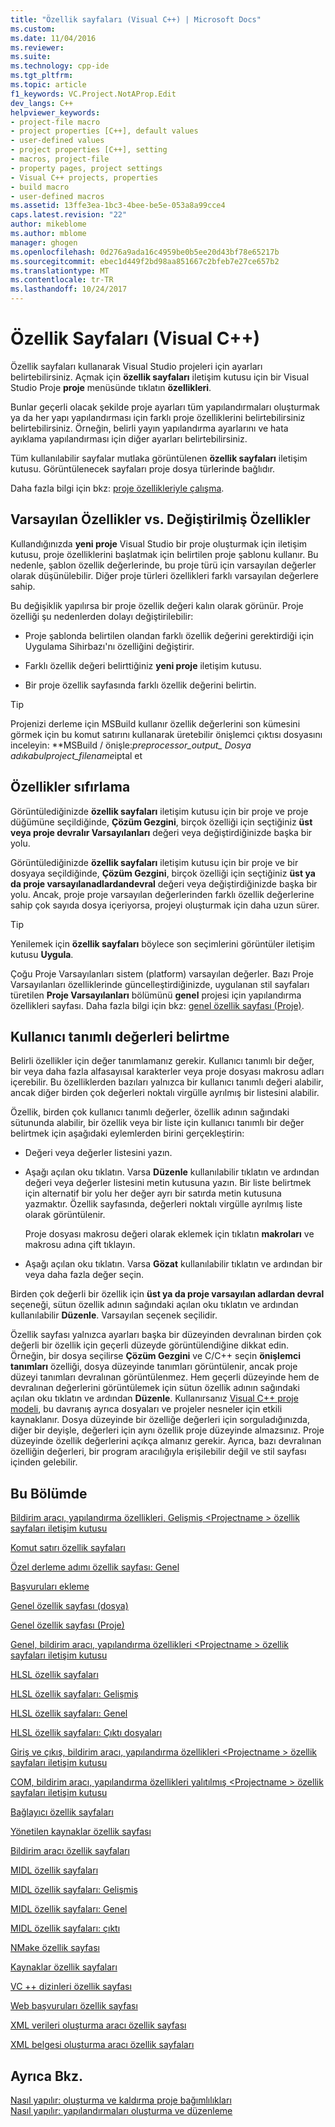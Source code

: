 ```yaml
---
title: "Özellik sayfaları (Visual C++) | Microsoft Docs"
ms.custom: 
ms.date: 11/04/2016
ms.reviewer: 
ms.suite: 
ms.technology: cpp-ide
ms.tgt_pltfrm: 
ms.topic: article
f1_keywords: VC.Project.NotAProp.Edit
dev_langs: C++
helpviewer_keywords:
- project-file macro
- project properties [C++], default values
- user-defined values
- project properties [C++], setting
- macros, project-file
- property pages, project settings
- Visual C++ projects, properties
- build macro
- user-defined macros
ms.assetid: 13ffe3ea-1bc3-4bee-be5e-053a8a99cce4
caps.latest.revision: "22"
author: mikeblome
ms.author: mblome
manager: ghogen
ms.openlocfilehash: 0d276a9ada16c4959be0b5ee20d43bf78e65217b
ms.sourcegitcommit: ebec1d449f2bd98aa851667c2bfeb7e27ce657b2
ms.translationtype: MT
ms.contentlocale: tr-TR
ms.lasthandoff: 10/24/2017
---
```

# <a name="property-pages-visual-c"></a>Özellik Sayfaları (Visual C++)
Özellik sayfaları kullanarak Visual Studio projeleri için ayarları belirtebilirsiniz. Açmak için **özellik sayfaları** iletişim kutusu için bir Visual Studio Proje **proje** menüsünde tıklatın **özellikleri**.  
  
 Bunlar geçerli olacak şekilde proje ayarları tüm yapılandırmaları oluşturmak ya da her yapı yapılandırması için farklı proje özelliklerini belirtebilirsiniz belirtebilirsiniz. Örneğin, belirli yayın yapılandırma ayarlarını ve hata ayıklama yapılandırması için diğer ayarları belirtebilirsiniz.  
  
 Tüm kullanılabilir sayfalar mutlaka görüntülenen **özellik sayfaları** iletişim kutusu. Görüntülenecek sayfaları proje dosya türlerinde bağlıdır.  
  
 Daha fazla bilgi için bkz: [proje özellikleriyle çalışma](../ide/working-with-project-properties.md).  
  
## <a name="default-properties-vs-modified-properties"></a>Varsayılan Özellikler vs. Değiştirilmiş Özellikler  
 Kullandığınızda **yeni proje** Visual Studio bir proje oluşturmak için iletişim kutusu, proje özelliklerini başlatmak için belirtilen proje şablonu kullanır. Bu nedenle, şablon özellik değerlerinde, bu proje türü için varsayılan değerler olarak düşünülebilir. Diğer proje türleri özellikleri farklı varsayılan değerlere sahip.  
  
 Bu değişiklik yapılırsa bir proje özellik değeri kalın olarak görünür. Proje özelliği şu nedenlerden dolayı değiştirilebilir:  
  
-   Proje şablonda belirtilen olandan farklı özellik değerini gerektirdiği için Uygulama Sihirbazı'nı özelliğini değiştirir.  
  
-   Farklı özellik değeri belirttiğiniz **yeni proje** iletişim kutusu.  
  
-   Bir proje özellik sayfasında farklı özellik değerini belirtin.  
  
> [!TIP]
>  Projenizi derleme için MSBuild kullanır özellik değerlerini son kümesini görmek için bu komut satırını kullanarak üretebilir önişlemci çıktısı dosyasını inceleyin: **MSBuild / önişle:***preprocessor_output_ Dosya adı*kabul*project_filename*iptal et  
  
## <a name="resetting-properties"></a>Özellikler sıfırlama  
 Görüntülediğinizde **özellik sayfaları** iletişim kutusu için bir proje ve proje düğümüne seçildiğinde, **Çözüm Gezgini**, birçok özelliği için seçtiğiniz **üst veya proje devralır Varsayılanları** değeri veya değiştirdiğinizde başka bir yolu.  
  
 Görüntülediğinizde **özellik sayfaları** iletişim kutusu için bir proje ve bir dosyaya seçildiğinde, **Çözüm Gezgini**, birçok özelliği için seçtiğiniz **üst ya da proje varsayılanadlardandevral** değeri veya değiştirdiğinizde başka bir yolu. Ancak, proje proje varsayılan değerlerinden farklı özellik değerlerine sahip çok sayıda dosya içeriyorsa, projeyi oluşturmak için daha uzun sürer.  
  
> [!TIP]
>  Yenilemek için **özellik sayfaları** böylece son seçimlerini görüntüler iletişim kutusu **Uygula**.  
  
 Çoğu Proje Varsayılanları sistem (platform) varsayılan değerler. Bazı Proje Varsayılanları özelliklerinde güncelleştirdiğinizde, uygulanan stil sayfaları türetilen **Proje Varsayılanları** bölümünü **genel** projesi için yapılandırma özellikleri sayfası. Daha fazla bilgi için bkz: [genel özellik sayfası (Proje)](../ide/general-property-page-project.md).  
  
## <a name="specifying-user-defined-values"></a>Kullanıcı tanımlı değerleri belirtme  
 Belirli özellikler için değer tanımlamanız gerekir. Kullanıcı tanımlı bir değer, bir veya daha fazla alfasayısal karakterler veya proje dosyası makrosu adları içerebilir. Bu özelliklerden bazıları yalnızca bir kullanıcı tanımlı değeri alabilir, ancak diğer birden çok değerleri noktalı virgülle ayrılmış bir listesini alabilir.  
  
 Özellik, birden çok kullanıcı tanımlı değerler, özellik adının sağındaki sütununda alabilir, bir özellik veya bir liste için kullanıcı tanımlı bir değer belirtmek için aşağıdaki eylemlerden birini gerçekleştirin:  
  
-   Değeri veya değerler listesini yazın.  
  
-   Aşağı açılan oku tıklatın. Varsa **Düzenle** kullanılabilir tıklatın ve ardından değeri veya değerler listesini metin kutusuna yazın. Bir liste belirtmek için alternatif bir yolu her değer ayrı bir satırda metin kutusuna yazmaktır. Özellik sayfasında, değerleri noktalı virgülle ayrılmış liste olarak görüntülenir.  
  
     Proje dosyası makrosu değeri olarak eklemek için tıklatın **makroları** ve makrosu adına çift tıklayın.  
  
-   Aşağı açılan oku tıklatın. Varsa **Gözat** kullanılabilir tıklatın ve ardından bir veya daha fazla değer seçin.  
  
 Birden çok değerli bir özellik için **üst ya da proje varsayılan adlardan devral** seçeneği, sütun özellik adının sağındaki açılan oku tıklatın ve ardından kullanılabilir **Düzenle**. Varsayılan seçenek seçilidir.  
  
 Özellik sayfası yalnızca ayarları başka bir düzeyinden devralınan birden çok değerli bir özellik için geçerli düzeyde görüntülendiğine dikkat edin. Örneğin, bir dosya seçilirse **Çözüm Gezgini** ve C/C++ seçin **önişlemci tanımları** özelliği, dosya düzeyinde tanımları görüntülenir, ancak proje düzeyi tanımları devralınan görüntülenmez. Hem geçerli düzeyinde hem de devralınan değerlerini görüntülemek için sütun özellik adının sağındaki açılan oku tıklatın ve ardından **Düzenle**. Kullanırsanız [Visual C++ proje modeli](http://msdn.microsoft.com/en-us/06c1bbd9-4c79-4f97-ad6d-2b1dea8ecd1f), bu davranış ayrıca dosyaları ve projeler nesneler için etkili kaynaklanır. Dosya düzeyinde bir özelliğe değerleri için sorguladığınızda, diğer bir deyişle, değerleri için aynı özellik proje düzeyinde almazsınız. Proje düzeyinde özellik değerlerini açıkça almanız gerekir. Ayrıca, bazı devralınan özelliğin değerleri, bir program aracılığıyla erişilebilir değil ve stil sayfası içinden gelebilir.  
  
## <a name="in-this-section"></a>Bu Bölümde  
  
 
  [Bildirim aracı, yapılandırma özellikleri, Gelişmiş \<Projectname > özellik sayfaları iletişim kutusu](../ide/advanced-manifest-tool.md)   
  
  [Komut satırı özellik sayfaları](../ide/command-line-property-pages.md)  
  
  [Özel derleme adımı özellik sayfası: Genel](../ide/custom-build-step-property-page-general.md)  
  
  [Başvuruları ekleme](../ide/adding-references-in-visual-cpp-projects.md)  
  
  [Genel özellik sayfası (dosya)](../ide/general-property-page-file.md)  
  
  [Genel özellik sayfası (Proje)](../ide/general-property-page-project.md)  
   
  [Genel, bildirim aracı, yapılandırma özellikleri \<Projectname > özellik sayfaları iletişim kutusu](../ide/general-manifest-tool-configuration-properties.md)  
  
  [HLSL özellik sayfaları](../ide/hlsl-property-pages.md)  
  
  [HLSL özellik sayfaları: Gelişmiş](../ide/hlsl-property-pages-advanced.md)  
  
  [HLSL özellik sayfaları: Genel](../ide/hlsl-property-pages-general.md)  
  
  [HLSL özellik sayfaları: Çıktı dosyaları](../ide/hlsl-property-pages-output-files.md)  
  
  [Giriş ve çıkış, bildirim aracı, yapılandırma özellikleri \<Projectname > özellik sayfaları iletişim kutusu](../ide/input-and-output-manifest-tool.md)  
  
  [COM, bildirim aracı, yapılandırma özellikleri yalıtılmış \<Projectname > özellik sayfaları iletişim kutusu](../ide/isolated-com-manifest-tool.md)  
  
  [Bağlayıcı özellik sayfaları](../ide/linker-property-pages.md)  
  
  [Yönetilen kaynaklar özellik sayfası](../ide/managed-resources-property-page.md)  
  
  [Bildirim aracı özellik sayfaları](../ide/manifest-tool-property-pages.md)  
  
  [MIDL özellik sayfaları](../ide/midl-property-pages.md)  
  
  [MIDL özellik sayfaları: Gelişmiş](../ide/midl-property-pages-advanced.md)  
  
  [MIDL özellik sayfaları: Genel](../ide/midl-property-pages-general.md)  
  
  [MIDL özellik sayfaları: çıktı](../ide/midl-property-pages-output.md)  
  
  [NMake özellik sayfası](../ide/nmake-property-page.md)  
  
  [Kaynaklar özellik sayfaları](../ide/resources-property-pages.md)  
  
  [VC ++ dizinleri özellik sayfası](../ide/vcpp-directories-property-page.md)  
  
  [Web başvuruları özellik sayfası](../ide/web-references-property-page.md)  
  
  [XML verileri oluşturma aracı özellik sayfası](../ide/xml-data-generator-tool-property-page.md)  
  
  [XML belgesi oluşturma aracı özellik sayfaları](../ide/xml-document-generator-tool-property-pages.md)  
  
## <a name="see-also"></a>Ayrıca Bkz.  
 [Nasıl yapılır: oluşturma ve kaldırma proje bağımlılıkları](/visualstudio/ide/how-to-create-and-remove-project-dependencies)   
 [Nasıl yapılır: yapılandırmaları oluşturma ve düzenleme](/visualstudio/ide/how-to-create-and-edit-configurations)   
